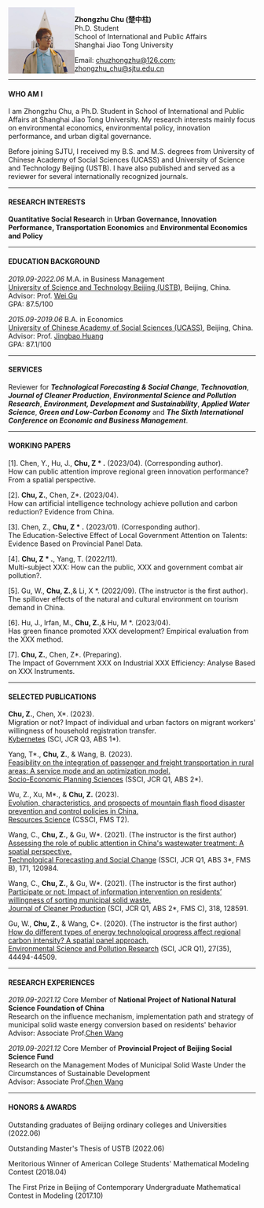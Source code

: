 <img align="left" src="./眺望裁剪new.jpg" width = '135' height ='135'>

**Zhongzhu Chu (楚中柱)**  
Ph.D. Student  
School of International and Public Affairs  
Shanghai Jiao Tong University


Email: <chuzhongzhu@126.com>; <zhongzhu_chu@sjtu.edu.cn>

---
#### WHO AM I

I am Zhongzhu Chu, a Ph.D. Student in School of International and Public Affairs at Shanghai Jiao Tong University. My research interests mainly focus on environmental economics, environmental policy, innovation performance, and urban digital governance.

Before joining SJTU, I received my B.S. and M.S. degrees from University of Chinese Academy of Social Sciences (UCASS) and University of Science and Technology Beijing (USTB). I have also published and served as a reviewer for several internationally recognized journals.

---
#### RESEARCH INTERESTS

**Quantitative Social Research** in **Urban Governance, Innovation Performance, Transportation Economics** and **Environmental Economics and Policy**
  
---
#### EDUCATION BACKGROUND

*2019.09-2022.06* M.A. in Business Management  
[University of Science and Technology Beijing (USTB)](https://en.ustb.edu.cn/), Beijing, China.   
Advisor: Prof. [Wei Gu](https://sem.ustb.edu.cn/szll/szdw/xk/gsglxa/gwa/index.htm)  
GPA: 87.5/100

*2015.09-2019.06* B.A. in Economics  
[University of Chinese Academy of Social Sciences (UCASS)](https://www.ucass.edu.cn/), Beijing, China.  
Advisor: Prof. [Jingbao Huang](https://se.ucass.edu.cn/info/1098/1988.htm)  
GPA: 87.1/100

---
#### SERVICES

Reviewer for ***Technological Forecasting & Social Change***, ***Technovation***, ***Journal of Cleaner Production***, ***Environmental Science and Pollution Research***, ***Environment, Development and Sustainability***, ***Applied Water Science***, ***Green and Low-Carbon Economy*** and ***The Sixth International Conference on Economic and Business Management***.

---
#### WORKING PAPERS
[1]. Chen, Y.,  Hu, J., **Chu, Z * .** (2023/04). (Corresponding author).  
How can public attention improve regional green innovation performance? From a spatial perspective.

[2]. **Chu, Z.**, Chen, Z*. (2023/04).  
How can artificial intelligence technology achieve pollution and carbon reduction? Evidence from China.

[3]. Chen, Z., **Chu, Z * .** (2023/01). (Corresponding author).  
The Education-Selective Effect of Local Government Attention on Talents: Evidence Based on Provincial Panel Data.

[4]. **Chu, Z * .**, Yang, T. (2022/11).  
Multi-subject XXX: How can the public, XXX and government combat air pollution?.

[5]. Gu, W., **Chu, Z.**,& Li, X *. (2022/09). (The instructor is the first author).  
The spillover effects of the natural and cultural environment on tourism demand in China.

[6]. Hu, J., Irfan, M., **Chu, Z.**,& Hu, M *. (2023/04).  
Has green finance promoted XXX development? Empirical evaluation from the XXX method.

[7]. **Chu, Z.**, Chen, Z*. (Preparing).  
The Impact of Government XXX on Industrial XXX Efficiency: Analyse Based on XXX Instruments.

---
#### SELECTED PUBLICATIONS
**Chu, Z.**, Chen, X*. (2023).  
Migration or not? Impact of individual and urban factors on migrant workers' willingness of household registration transfer.  
[Kybernetes](https://www.emeraldgrouppublishing.com/journal/k) (SCI, JCR Q3, ABS 1*).  


Yang, T*., **Chu, Z.**, & Wang, B. (2023).  
[Feasibility on the integration of passenger and freight transportation in rural areas: A service mode and an optimization model.](https://www.sciencedirect.com/science/article/pii/S0038012123001775#coi1)  
[Socio-Economic Planning Sciences](https://www.sciencedirect.com/journal/socio-economic-planning-sciences) (SSCI, JCR Q1, ABS 2*).  

Wu, Z., Xu, M*., & **Chu, Z.** (2023).  
[Evolution, characteristics, and prospects of mountain flash flood disaster prevention and control policies in China.](https://kns.cnki.net/kcms2/article/abstract?v=3uoqIhG8C44YLTlOAiTRKu87-SJxoEJutOehf2D0XouCH-lhM6pGz4Mq31LwbJBB4cIPUKKo_3gEcpU9zYjCK-rCtGBkg28a&uniplatform=NZKPT)  
[Resources Science](http://www.resci.cn/CN/1007-7588/home.shtml) (CSSCI, FMS T2).    

Wang, C., **Chu, Z.**, & Gu, W*. (2021). (The instructor is the first author)  
[Assessing the role of public attention in China's wastewater treatment: A spatial perspective.](https://www.sciencedirect.com/science/article/pii/S0040162521004169)  
[Technological Forecasting and Social Change](https://www.sciencedirect.com/journal/technological-forecasting-and-social-change) (SSCI, JCR Q1, ABS 3*, FMS B), 171, 120984.    

Wang, C., **Chu, Z.**, & Gu, W*. (2021). (The instructor is the first author)  
[Participate or not: Impact of information intervention on residents’ willingness of sorting municipal solid waste.](https://www.sciencedirect.com/science/article/pii/S0959652621027967)  
[Journal of Cleaner Production](https://www.journals.elsevier.com/journal-of-cleaner-production) (SCI, JCR Q1, ABS 2*, FMS C), 318, 128591.  

Gu, W., **Chu, Z.**, & Wang, C*. (2020). (The instructor is the first author)  
[How do different types of energy technological progress affect regional carbon intensity? A spatial panel approach.](https://link.springer.com/article/10.1007/s11356-020-10327-9)  
[Environmental Science and Pollution Research](https://www.springer.com/journal/11356/) (SCI, JCR Q1), 27(35), 44494-44509.   

---
#### RESEARCH EXPERIENCES

*2019.09-2021.12* Core Member of **National Project of National Natural Science Foundation of China**  
Research on the influence mechanism, implementation path and strategy of municipal solid waste energy conversion based on residents' behavior  
Advisor: Associate Prof.[Chen Wang](https://sem.ustb.edu.cn/szll/szdw/szm/W/wc/index.htm)

*2019.09-2021.12* Core Member of **Provincial Project of Beijing Social Science Fund**  
Research on the Management Modes of Municipal Solid Waste Under the Circumstances of Sustainable Development  
Advisor: Associate Prof.[Chen Wang](https://sem.ustb.edu.cn/szll/szdw/szm/W/wc/index.htm)

---
#### HONORS & AWARDS

Outstanding graduates of Beijing ordinary colleges and Universities (2022.06)

Outstanding Master's Thesis of USTB (2022.06)

Meritorious Winner of American College Students' Mathematical Modeling Contest (2018.04)

The First Prize in Beijing of Contemporary Undergraduate Mathematical Contest in Modeling (2017.10)
